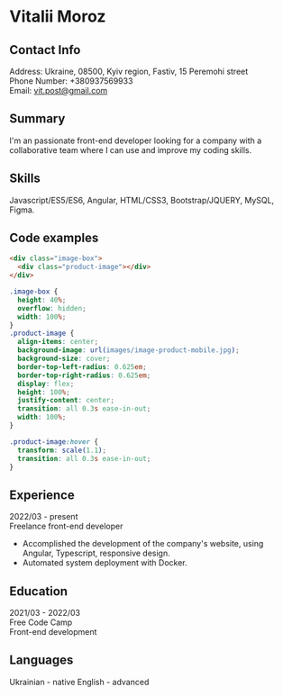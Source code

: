 # Vitalii Moroz

## Contact Info

Address: Ukraine, 08500, Kyiv region, Fastiv, 15 Peremohi street  
Phone Number: +380937569933  
Email: vit.post@gmail.com

## Summary

I'm an passionate front-end developer looking for a company with a collaborative team where I can use and improve my coding skills.

## Skills

Javascript/ES5/ES6, Angular, HTML/CSS3, Bootstrap/JQUERY, MySQL, Figma.

## Code examples

```html
<div class="image-box">
  <div class="product-image"></div>
</div>
```

```css
.image-box {
  height: 40%;
  overflow: hidden;
  width: 100%;
}
.product-image {
  align-items: center;
  background-image: url(images/image-product-mobile.jpg);
  background-size: cover;
  border-top-left-radius: 0.625em;
  border-top-right-radius: 0.625em;
  display: flex;
  height: 100%;
  justify-content: center;
  transition: all 0.3s ease-in-out;
  width: 100%;
}

.product-image:hover {
  transform: scale(1.1);
  transition: all 0.3s ease-in-out;
}
```

## Experience

2022/03 - present  
Freelance front-end developer

- Accomplished the development of the company's website, using Angular, Typescript, responsive design.
- Automated system deployment with Docker.

## Education

2021/03 - 2022/03  
Free Code Camp  
Front-end development

## Languages

Ukrainian - native
English - advanced

